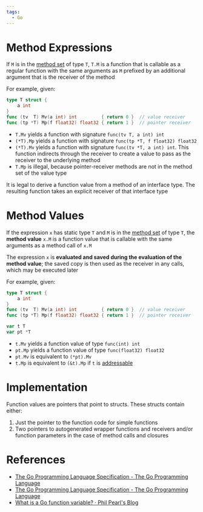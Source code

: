 ```yaml
---
tags:
  - Go
---
```


# Method Expressions

If `M` is in the [method set](https://go.dev/ref/spec#Method_sets) of type `T`, `T.M` is a function that is callable as a regular function with the same arguments as `M` prefixed by an additional argument that is the receiver of the method

For example, given:

```go
type T struct {
	a int
}
func (tv  T) Mv(a int) int         { return 0 }  // value receiver
func (tp *T) Mp(f float32) float32 { return 1 }  // pointer receiver
```

- `T.Mv` yields a function with signature `func(tv T, a int) int`
- `(*T).Mp` yields a function with signature `func(tp *T, f float32) float32`
- `(*T).Mv` yields a function with signature `func(tv *T, a int) int`. This function indirects through the receiver to create a value to pass as the receiver to the underlying method
- `T.Mp` is illegal, because pointer-receiver methods are not in the method set of the value type

It is legal to derive a function value from a method of an interface type. The resulting function takes an explicit receiver of that interface type

# Method Values

If the expression `x` has static type `T` and `M` is in the [method set](https://go.dev/ref/spec#Method_sets) of type `T`, the **method value** `x.M` is a function value that is callable with the same arguments as a method call of `x.M`

The expression `x` is **evaluated and saved during the evaluation of the method value**; the saved copy is then used as the receiver in any calls, which may be executed later

For example, given:

```go
type T struct {
	a int
}
func (tv  T) Mv(a int) int         { return 0 }  // value receiver
func (tp *T) Mp(f float32) float32 { return 1 }  // pointer receiver

var t T
var pt *T
```

- `t.Mv` yields a function value of type `func(int) int`
- `pt.Mp` yields a function value of type `func(float32) float32`
- `pt.Mv` is equivalent to `(*pt).Mv`
- `t.Mp` is equivalent to `(&t).Mp` if `t` is [addressable](https://go.dev/ref/spec#Address_operators)

# Implementation

Function values are pointers that point to structs. These structs contain either:

1. Just the pointer to the function code for simple functions
2. Two pointers to autogenerated wrapper functions and receivers and/or function parameters in the case of method calls and closures

# References

- [The Go Programming Language Specification - The Go Programming Language](https://go.dev/ref/spec#Method_expressions)
- [The Go Programming Language Specification - The Go Programming Language](https://go.dev/ref/spec#Method_values)
- [What is a Go function variable? · Phil Pearl's Blog](https://philpearl.github.io/post/functionpointers/)
